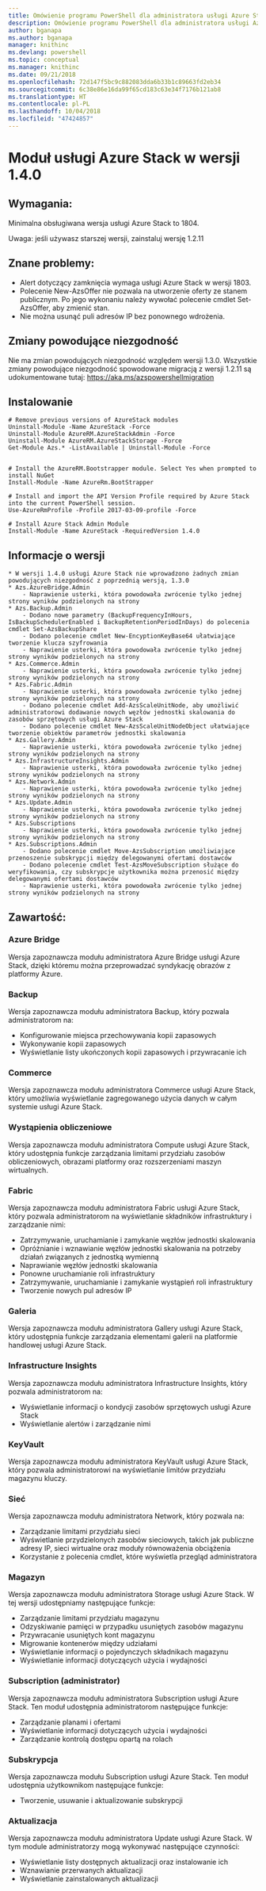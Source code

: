 ```yaml
---
title: Omówienie programu PowerShell dla administratora usługi Azure Stack | Microsoft Docs
description: Omówienie programu PowerShell dla administratora usługi Azure Stack z instrukcjami dotyczącymi instalacji i konfiguracji.
author: bganapa
ms.author: bganapa
manager: knithinc
ms.devlang: powershell
ms.topic: conceptual
ms.manager: knithinc
ms.date: 09/21/2018
ms.openlocfilehash: 72d147f5bc9c882083dda6b33b1c89663fd2eb34
ms.sourcegitcommit: 6c38e86e16da99f65cd183c63e34f7176b121ab8
ms.translationtype: HT
ms.contentlocale: pl-PL
ms.lasthandoff: 10/04/2018
ms.locfileid: "47424857"
---
```

# <a name="azure-stack-module-140"></a>Moduł usługi Azure Stack w wersji 1.4.0

## <a name="requirements"></a>Wymagania:
Minimalna obsługiwana wersja usługi Azure Stack to 1804.

Uwaga: jeśli używasz starszej wersji, zainstaluj wersję 1.2.11

## <a name="known-issues"></a>Znane problemy:

- Alert dotyczący zamknięcia wymaga usługi Azure Stack w wersji 1803.
- Polecenie New-AzsOffer nie pozwala na utworzenie oferty ze stanem publicznym. Po jego wykonaniu należy wywołać polecenie cmdlet Set-AzsOffer, aby zmienić stan.
- Nie można usunąć puli adresów IP bez ponownego wdrożenia.

## <a name="breaking-changes"></a>Zmiany powodujące niezgodność
Nie ma zmian powodujących niezgodność względem wersji 1.3.0. Wszystkie zmiany powodujące niezgodność spowodowane migracją z wersji 1.2.11 są udokumentowane tutaj: https://aka.ms/azspowershellmigration

## <a name="install"></a>Instalowanie
```
# Remove previous versions of AzureStack modules
Uninstall-Module -Name AzureStack -Force 
Uninstall-Module AzureRM.AzureStackAdmin -Force
Uninstall-Module AzureRM.AzureStackStorage -Force
Get-Module Azs.* -ListAvailable | Uninstall-Module -Force


# Install the AzureRM.Bootstrapper module. Select Yes when prompted to install NuGet
Install-Module -Name AzureRm.BootStrapper

# Install and import the API Version Profile required by Azure Stack into the current PowerShell session.
Use-AzureRmProfile -Profile 2017-03-09-profile -Force

# Install Azure Stack Admin Module
Install-Module -Name AzureStack -RequiredVersion 1.4.0
```
## <a name="release-notes"></a>Informacje o wersji
    * W wersji 1.4.0 usługi Azure Stack nie wprowadzono żadnych zmian powodujących niezgodność z poprzednią wersją, 1.3.0
    * Azs.AzureBridge.Admin
        - Naprawienie usterki, która powodowała zwrócenie tylko jednej strony wyników podzielonych na strony
    * Azs.Backup.Admin
        - Dodano nowe parametry (BackupFrequencyInHours, IsBackupSchedulerEnabled i BackupRetentionPeriodInDays) do polecenia cmdlet Set-AzsBackupShare
        - Dodano polecenie cmdlet New-EncyptionKeyBase64 ułatwiające tworzenie klucza szyfrowania
        - Naprawienie usterki, która powodowała zwrócenie tylko jednej strony wyników podzielonych na strony
    * Azs.Commerce.Admin
        - Naprawienie usterki, która powodowała zwrócenie tylko jednej strony wyników podzielonych na strony
    * Azs.Fabric.Admin
        - Naprawienie usterki, która powodowała zwrócenie tylko jednej strony wyników podzielonych na strony
        - Dodano polecenie cmdlet Add-AzsScaleUnitNode, aby umożliwić administratorowi dodawanie nowych węzłów jednostki skalowania do zasobów sprzętowych usługi Azure Stack
        - Dodano polecenie cmdlet New-AzsScaleUnitNodeObject ułatwiające tworzenie obiektów parametrów jednostki skalowania
    * Azs.Gallery.Admin
        - Naprawienie usterki, która powodowała zwrócenie tylko jednej strony wyników podzielonych na strony
    * Azs.InfrastructureInsights.Admin
        - Naprawienie usterki, która powodowała zwrócenie tylko jednej strony wyników podzielonych na strony
    * Azs.Network.Admin
        - Naprawienie usterki, która powodowała zwrócenie tylko jednej strony wyników podzielonych na strony
    * Azs.Update.Admin
        - Naprawienie usterki, która powodowała zwrócenie tylko jednej strony wyników podzielonych na strony
    * Azs.Subscriptions
        - Naprawienie usterki, która powodowała zwrócenie tylko jednej strony wyników podzielonych na strony
    * Azs.Subscriptions.Admin
        - Dodano polecenie cmdlet Move-AzsSubscription umożliwiające przenoszenie subskrypcji między delegowanymi ofertami dostawców
        - Dodano polecenie cmdlet Test-AzsMoveSubscription służące do weryfikowania, czy subskrypcje użytkownika można przenosić między delegowanymi ofertami dostawców
        - Naprawienie usterki, która powodowała zwrócenie tylko jednej strony wyników podzielonych na strony

## <a name="content"></a>Zawartość:
### <a name="azure-bridge"></a>Azure Bridge
Wersja zapoznawcza modułu administratora Azure Bridge usługi Azure Stack, dzięki któremu można przeprowadzać syndykację obrazów z platformy Azure.

### <a name="backup"></a>Backup
Wersja zapoznawcza modułu administratora Backup, który pozwala administratorom na:
- Konfigurowanie miejsca przechowywania kopii zapasowych
- Wykonywanie kopii zapasowych
- Wyświetlanie listy ukończonych kopii zapasowych i przywracanie ich

### <a name="commerce"></a>Commerce
Wersja zapoznawcza modułu administratora Commerce usługi Azure Stack, który umożliwia wyświetlanie zagregowanego użycia danych w całym systemie usługi Azure Stack.

### <a name="compute"></a>Wystąpienia obliczeniowe
Wersja zapoznawcza modułu administratora Compute usługi Azure Stack, który udostępnia funkcje zarządzania limitami przydziału zasobów obliczeniowych, obrazami platformy oraz rozszerzeniami maszyn wirtualnych.

### <a name="fabric"></a>Fabric
Wersja zapoznawcza modułu administratora Fabric usługi Azure Stack, który pozwala administratorom na wyświetlanie składników infrastruktury i zarządzanie nimi:
- Zatrzymywanie, uruchamianie i zamykanie węzłów jednostki skalowania
- Opróżnianie i wznawianie węzłów jednostki skalowania na potrzeby działań związanych z jednostką wymienną
- Naprawianie węzłów jednostki skalowania
- Ponowne uruchamianie roli infrastruktury
- Zatrzymywanie, uruchamianie i zamykanie wystąpień roli infrastruktury
- Tworzenie nowych pul adresów IP

### <a name="gallery"></a>Galeria
Wersja zapoznawcza modułu administratora Gallery usługi Azure Stack, który udostępnia funkcje zarządzania elementami galerii na platformie handlowej usługi Azure Stack.

### <a name="infrastructure-insights"></a>Infrastructure Insights
Wersja zapoznawcza modułu administratora Infrastructure Insights, który pozwala administratorom na:
- Wyświetlanie informacji o kondycji zasobów sprzętowych usługi Azure Stack
- Wyświetlanie alertów i zarządzanie nimi

### <a name="keyvault"></a>KeyVault
Wersja zapoznawcza modułu administratora KeyVault usługi Azure Stack, który pozwala administratorowi na wyświetlanie limitów przydziału magazynu kluczy.

### <a name="network"></a>Sieć
Wersja zapoznawcza modułu administratora Network, który pozwala na:
- Zarządzanie limitami przydziału sieci
- Wyświetlanie przydzielonych zasobów sieciowych, takich jak publiczne adresy IP, sieci wirtualne oraz moduły równoważenia obciążenia
- Korzystanie z polecenia cmdlet, które wyświetla przegląd administratora

### <a name="storage"></a>Magazyn
Wersja zapoznawcza modułu administratora Storage usługi Azure Stack.  W tej wersji udostępniamy następujące funkcje:
- Zarządzanie limitami przydziału magazynu
- Odzyskiwanie pamięci w przypadku usuniętych zasobów magazynu
- Przywracanie usuniętych kont magazynu
- Migrowanie kontenerów między udziałami
- Wyświetlanie informacji o pojedynczych składnikach magazynu
- Wyświetlanie informacji dotyczących użycia i wydajności

### <a name="subscription-admin"></a>Subscription (administrator)
Wersja zapoznawcza modułu administratora Subscription usługi Azure Stack.  Ten moduł udostępnia administratorom następujące funkcje:
- Zarządzanie planami i ofertami
- Wyświetlanie informacji dotyczących użycia i wydajności
- Zarządzanie kontrolą dostępu opartą na rolach

### <a name="subscription"></a>Subskrypcja
Wersja zapoznawcza modułu Subscription usługi Azure Stack.  Ten moduł udostępnia użytkownikom następujące funkcje:
- Tworzenie, usuwanie i aktualizowanie subskrypcji

### <a name="update"></a>Aktualizacja
Wersja zapoznawcza modułu administratora Update usługi Azure Stack.  W tym module administratorzy mogą wykonywać następujące czynności:
- Wyświetlanie listy dostępnych aktualizacji oraz instalowanie ich
- Wznawianie przerwanych aktualizacji
- Wyświetlanie zainstalowanych aktualizacji
